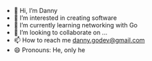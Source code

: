 - 👋 Hi, I’m Danny
- 👀 I’m interested in creating software
- 🌱 I’m currently learning networking with Go
- 💞️ I’m looking to collaborate on ...
- 📫 How to reach me danny.godev@gmail.com
- 😄 Pronouns: He, only he

<!---
dannygodev/dannygodev is a ✨ special ✨ repository because its `README.md` (this file) appears on your GitHub profile.
You can click the Preview link to take a look at your changes.
--->
